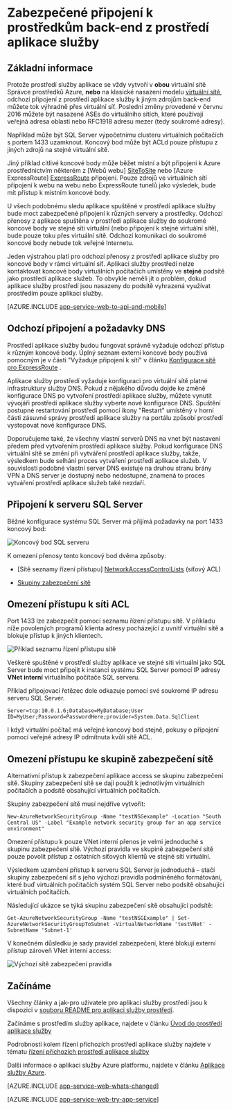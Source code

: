 <properties 
    pageTitle="Zabezpečené připojení k prostředkům back-end z prostředí aplikace služby" 
    description="Informace o tom, aby zajistila zabezpečené připojení k prostředkům back-end z prostředí aplikace služby." 
    services="app-service" 
    documentationCenter="" 
    authors="stefsch" 
    manager="wpickett" 
    editor=""/>

<tags 
    ms.service="app-service" 
    ms.workload="na" 
    ms.tgt_pltfrm="na" 
    ms.devlang="na" 
    ms.topic="article" 
    ms.date="10/04/2016" 
    ms.author="stefsch"/>   

# <a name="securely-connecting-to-backend-resources-from-an-app-service-environment"></a>Zabezpečené připojení k prostředkům back-end z prostředí aplikace služby #

## <a name="overview"></a>Základní informace ##
Protože prostředí služby aplikace se vždy vytvoří v **obou** virtuální sítě Správce prostředků Azure, **nebo** na klasické nasazení modelu [virtuální sítě][virtualnetwork], odchozí připojení z prostředí aplikace služby k jiným zdrojům back-end můžete tok výhradně přes virtuální síť.  Poslední změny provedené v červnu 2016 můžete být nasazené ASEs do virtuálního sítích, které používají veřejná adresa oblasti nebo RFC1918 adresu mezer (tedy soukromé adresy).  

Například může být SQL Server výpočetnímu clusteru virtuálních počítačích s portem 1433 uzamknout.  Koncový bod může být ACLd pouze přístupu z jiných zdrojů na stejné virtuální sítě.  

Jiný příklad citlivé koncové body může běžet místní a být připojeni k Azure prostřednictvím některém z [Webů webu] [ SiteToSite] nebo [Azure ExpressRoute] [ ExpressRoute] připojení.  Pouze zdrojů ve virtuálních sítí připojení k webu na webu nebo ExpressRoute tunelů jako výsledek, bude mít přístup k místním koncové body.

U všech podobnému sledu aplikace spuštěné v prostředí aplikace služby bude moct zabezpečené připojení k různých servery a prostředky.  Odchozí přenosy z aplikace spuštěna v prostředí aplikace služby do soukromé koncové body ve stejné síti virtuální (nebo připojení k stejné virtuální sítě), bude pouze toku přes virtuální sítě.  Odchozí komunikaci do soukromé koncové body nebude tok veřejné Internetu.

Jeden výstrahou platí pro odchozí přenosy z prostředí aplikace služby pro koncové body v rámci virtuální síť.  Aplikaci služby prostředí nelze kontaktovat koncové body virtuálních počítačích umístěny ve **stejné** podsítě jako prostředí aplikace služeb.  To obvykle neměli jít o problém, dokud aplikace služby prostředí jsou nasazeny do podsítě vyhrazená využívat prostředím pouze aplikaci služby.

[AZURE.INCLUDE [app-service-web-to-api-and-mobile](../../includes/app-service-web-to-api-and-mobile.md)] 

## <a name="outbound-connectivity-and-dns-requirements"></a>Odchozí připojení a požadavky DNS ##
Prostředí aplikace služby budou fungovat správně vyžaduje odchozí přístup k různým koncové body. Úplný seznam externí koncové body používá pomocným je v části "Vyžaduje připojení k síti" v článku [Konfigurace sítě pro ExpressRoute](app-service-app-service-environment-network-configuration-expressroute.md#required-network-connectivity) .

Aplikace služby prostředí vyžaduje konfiguraci pro virtuální sítě platné infrastruktury služby DNS.  Pokud z nějakého důvodu dojde ke změně konfigurace DNS po vytvoření prostředí aplikace služby, můžete vynutit vývojáři prostředí aplikace služby vyberte nové konfigurace DNS.  Spuštění postupné restartování prostředí pomocí ikony "Restart" umístěný v horní části zásuvné správy prostředí aplikace služby na portálu způsobí prostředí vystopovat nové konfigurace DNS.

Doporučujeme také, že všechny vlastní serverů DNS na vnet být nastavení předem před vytvořením prostředí aplikace služby.  Pokud konfigurace DNS virtuální sítě se změní při vytváření prostředí aplikace služby, takže, výsledkem bude selhání proces vytváření prostředí aplikace služeb.  V souvislosti podobné vlastní server DNS existuje na druhou stranu brány VPN a DNS server je dostupný nebo nedostupné, znamená to proces vytváření prostředí aplikace služeb také nezdaří.

## <a name="connecting-to-a-sql-server"></a>Připojení k serveru SQL Server
Běžné konfigurace systému SQL Server má přijímá požadavky na port 1433 koncový bod:

![Koncový bod SQL serveru][SqlServerEndpoint]

K omezení přenosy tento koncový bod dvěma způsoby:


- [Sítě seznamy řízení přístupu] [ NetworkAccessControlLists] (síťový ACL)

- [Skupiny zabezpečení sítě][NetworkSecurityGroups]


## <a name="restricting-access-with-a-network-acl"></a>Omezení přístupu k síti ACL

Port 1433 lze zabezpečit pomocí seznamu řízení přístupu sítě.  V příkladu níže povolených programů klienta adresy pocházející z uvnitř virtuální sítě a blokuje přístup k jiných klientech.

![Příklad seznamu řízení přístupu sítě][NetworkAccessControlListExample]

Veškeré spuštěné v prostředí služby aplikace ve stejné síti virtuální jako SQL Server bude moct připojit k instanci systému SQL Server pomocí IP adresy **VNet interní** virtuálního počítače SQL serveru.  

Příklad připojovací řetězec dole odkazuje pomocí své soukromé IP adresu serveru SQL Server.

    Server=tcp:10.0.1.6;Database=MyDatabase;User ID=MyUser;Password=PasswordHere;provider=System.Data.SqlClient

I když virtuální počítač má veřejné koncový bod stejně, pokusy o připojení pomocí veřejné adresy IP odmítnuta kvůli sítě ACL. 

## <a name="restricting-access-with-a-network-security-group"></a>Omezení přístupu ke skupině zabezpečení sítě
Alternativní přístup k zabezpečení aplikace access se skupinu zabezpečení sítě.  Skupiny zabezpečení sítě se dají použít k jednotlivým virtuálních počítačích a podsítě obsahující virtuálních počítačích.

Skupiny zabezpečení sítě musí nejdříve vytvořit:

    New-AzureNetworkSecurityGroup -Name "testNSGexample" -Location "South Central US" -Label "Example network security group for an app service environment"

Omezení přístupu k pouze VNet interní přenos je velmi jednoduché s skupinu zabezpečení sítě.  Výchozí pravidla ve skupině zabezpečení sítě pouze povolit přístup z ostatních síťových klientů ve stejné síti virtuální.

Výsledkem uzamčení přístup k serveru SQL Server je jednoduchá – stačí skupiny zabezpečení síť s jeho výchozí pravidla podmíněného formátování, které buď virtuálních počítačích systém SQL Server nebo podsítě obsahující virtuálních počítačích.

Následující ukázce se týká skupinu zabezpečení sítě obsahující podsítě:

    Get-AzureNetworkSecurityGroup -Name "testNSGExample" | Set-AzureNetworkSecurityGroupToSubnet -VirtualNetworkName 'testVNet' -SubnetName 'Subnet-1'
    
V konečném důsledku je sady pravidel zabezpečení, které blokují externí přístup zároveň VNet interní access:

![Výchozí sítě zabezpečení pravidla][DefaultNetworkSecurityRules]


## <a name="getting-started"></a>Začínáme
Všechny články a jak-pro uživatele pro aplikaci služby prostředí jsou k dispozici v [souboru README pro aplikaci služby prostředí](../app-service/app-service-app-service-environments-readme.md).

Začínáme s prostředím služby aplikace, najdete v článku [Úvod do prostředí aplikace služby][IntroToAppServiceEnvironment]

Podrobnosti kolem řízení příchozích prostředí aplikace služby najdete v tématu [řízení příchozích prostředí aplikace služby][ControlInboundASE]

Další informace o aplikaci služby Azure platformu, najdete v článku [Aplikace služby Azure][AzureAppService].

[AZURE.INCLUDE [app-service-web-whats-changed](../../includes/app-service-web-whats-changed.md)]

[AZURE.INCLUDE [app-service-web-try-app-service](../../includes/app-service-web-try-app-service.md)]
 

<!-- LINKS -->
[virtualnetwork]: https://azure.microsoft.com/documentation/articles/virtual-networks-faq/
[ControlInboundTraffic]:  http://azure.microsoft.com/documentation/articles/app-service-app-service-environment-control-inbound-traffic/
[SiteToSite]: https://azure.microsoft.com/documentation/articles/vpn-gateway-site-to-site-create/
[ExpressRoute]: http://azure.microsoft.com/services/expressroute/
[NetworkAccessControlLists]: https://azure.microsoft.com/documentation/articles/virtual-networks-acl/
[NetworkSecurityGroups]: https://azure.microsoft.com/documentation/articles/virtual-networks-nsg/
[IntroToAppServiceEnvironment]:  http://azure.microsoft.com/documentation/articles/app-service-app-service-environment-intro/
[AzureAppService]: http://azure.microsoft.com/documentation/articles/app-service-value-prop-what-is/ 
[ControlInboundASE]:  http://azure.microsoft.com/documentation/articles/app-service-app-service-environment-control-inbound-traffic/ 

<!-- IMAGES -->
[SqlServerEndpoint]: ./media/app-service-app-service-environment-securely-connecting-to-backend-resources/SqlServerEndpoint01.png
[NetworkAccessControlListExample]: ./media/app-service-app-service-environment-securely-connecting-to-backend-resources/NetworkAcl01.png
[DefaultNetworkSecurityRules]: ./media/app-service-app-service-environment-securely-connecting-to-backend-resources/DefaultNetworkSecurityRules01.png 
